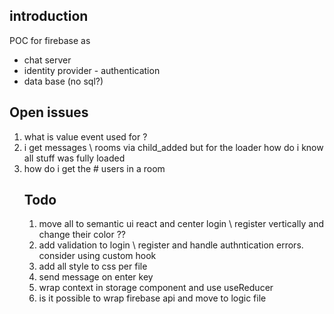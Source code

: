 <h2>introduction</h2>
POC for firebase as
<ul>
 <li>chat server</li>
 <li>identity provider - authentication</li>
 <li>data base (no sql?)</li>
 </ul>



<h2>Open issues</h2>
 <ol>
 <li>what is value event used for ? </li>
 <li>i get messages \ rooms via child_added but for the loader how do i know all stuff was fully loaded</li>
 <li>how do i get the # users in a room</li>
 </ ol>


<h2>Todo</h2>
<ol>
<li>move all to semantic ui react and center login \ register vertically and change their color ??</li>
<li>add validation to login \ register and handle authntication errors. consider using custom hook</li>
<li>add all style to css per file</li>
<li>send message on enter key</li>
<li>wrap context in storage component and use useReducer</li>
<li>is it possible to wrap firebase api and move to logic file</li>
</ol>